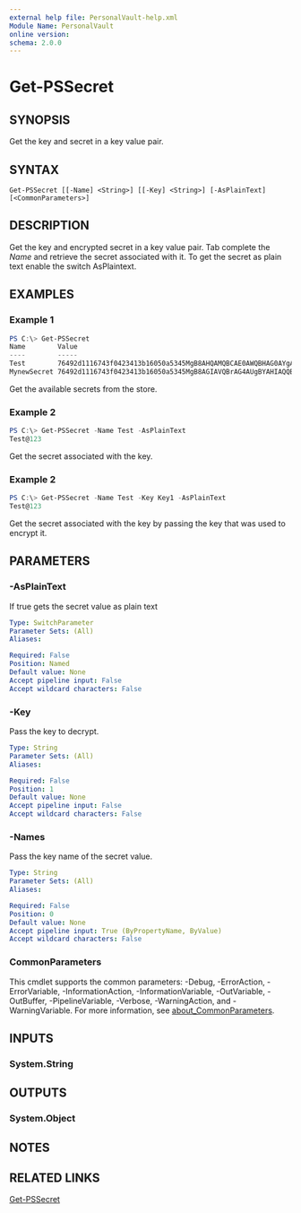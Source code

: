 ```yaml
---
external help file: PersonalVault-help.xml
Module Name: PersonalVault
online version:
schema: 2.0.0
---
```


# Get-PSSecret

## SYNOPSIS
Get the key and secret in a key value pair.

## SYNTAX

```
Get-PSSecret [[-Name] <String>] [[-Key] <String>] [-AsPlainText] [<CommonParameters>]
```

## DESCRIPTION
Get the key and encrypted secret in a key value pair. Tab complete the *Name* and retrieve the secret associated with it. To get the secret as plain text enable the switch AsPlaintext.

## EXAMPLES

### Example 1
```powershell
PS C:\> Get-PSSecret
Name        Value
----        -----
Test        76492d1116743f0423413b16050a5345MgB8AHQAMQBCAE0AWQBHAG0AYgAzAGQAdwBMAEwAaAB1...
MynewSecret 76492d1116743f0423413b16050a5345MgB8AGIAVQBrAG4AUgBYAHIAQQBtAFgANQBIAEcAMwBu...
```

Get the available secrets from the store.

### Example 2
```powershell
PS C:\> Get-PSSecret -Name Test -AsPlainText
Test@123
```

Get the secret associated with the key.

### Example 2
```powershell
PS C:\> Get-PSSecret -Name Test -Key Key1 -AsPlainText
Test@123
```

Get the secret associated with the key by passing the key that was used to encrypt it.

## PARAMETERS

### -AsPlainText
If true gets the secret value as plain text

```yaml
Type: SwitchParameter
Parameter Sets: (All)
Aliases:

Required: False
Position: Named
Default value: None
Accept pipeline input: False
Accept wildcard characters: False
```

### -Key
Pass the key to decrypt.

```yaml
Type: String
Parameter Sets: (All)
Aliases:

Required: False
Position: 1
Default value: None
Accept pipeline input: False
Accept wildcard characters: False
```

### -Names
Pass the key name of the secret value. 

```yaml
Type: String
Parameter Sets: (All)
Aliases:

Required: False
Position: 0
Default value: None
Accept pipeline input: True (ByPropertyName, ByValue)
Accept wildcard characters: False
```

### CommonParameters
This cmdlet supports the common parameters: -Debug, -ErrorAction, -ErrorVariable, -InformationAction, -InformationVariable, -OutVariable, -OutBuffer, -PipelineVariable, -Verbose, -WarningAction, and -WarningVariable. For more information, see [about_CommonParameters](http://go.microsoft.com/fwlink/?LinkID=113216).

## INPUTS

### System.String

## OUTPUTS

### System.Object
## NOTES

## RELATED LINKS
[Get-PSSecret](https://github.com/hkarthik7/PersonalVault/blob/master/docs/Get-PSSecret.md)